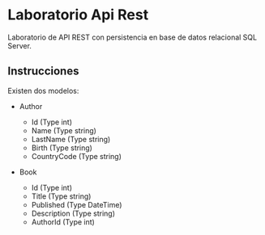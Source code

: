 # Laboratorio Api Rest

Laboratorio de API REST con persistencia en base de datos relacional SQL Server.

## Instrucciones

Existen dos modelos:

 - Author
    - Id (Type int)
    - Name (Type string)
    - LastName (Type string)
    - Birth (Type string)
    - CountryCode (Type string)

 - Book
    - Id (Type int)
    - Title (Type string)
    - Published (Type DateTime)
    - Description (Type string)
    - AuthorId (Type int)

###